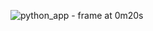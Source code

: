 ![python_app - frame at 0m20s](https://github.com/DavidKCoder/Fuel-Consumption-Calculator/assets/54977310/57e64250-1ead-4f6f-ab6f-78e2c7c3d8c4)
